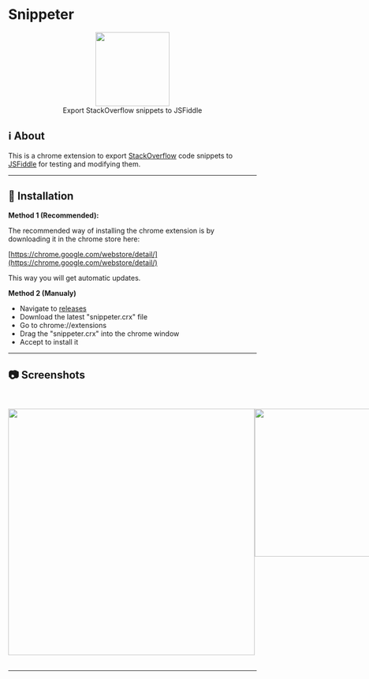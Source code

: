 # Snippeter

<p align="center">
<img height="150" width="auto" src="https://raw.githubusercontent.com/NLDev/Snippeter/master/icon-big.png" /><br>
Export StackOverflow snippets to JSFiddle
</p>

## :information_source: About

This is a chrome extension to export [StackOverflow](https://stackoverflow.com) code snippets to [JSFiddle](https://jsfiddle.net) for testing and modifying them.

<hr>

## :wrench: Installation

**Method 1 (Recommended):**

The recommended way of installing the chrome extension is by downloading it in the chrome store here:

[https://chrome.google.com/webstore/detail/](https://chrome.google.com/webstore/detail/)

This way you will get automatic updates.

**Method 2 (Manualy)**

* Navigate to [releases](https://github.com/NLDev/Snippeter/releases)
* Download the latest "snippeter.crx" file
* Go to chrome://extensions
* Drag the "snippeter.crx" into the chrome window
* Accept to install it 

<hr>

## :camera: Screenshots

<p align="center">
<br>
<div style="display:flex;">
<img height="500" width="auto" src="https://raw.githubusercontent.com/NLDev/Snippeter/master/.src/scr1.png" />
<img height="300" width="auto" src="https://raw.githubusercontent.com/NLDev/Snippeter/master/.src/scr2.png" />
</div>
<br>
</p>

<hr>